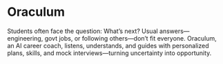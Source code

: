 # Oraculum
Students often face the question: What’s next? Usual answers—engineering, govt jobs, or following others—don’t fit everyone. Oraculum, an AI career coach, listens, understands, and guides with personalized plans, skills, and mock interviews—turning uncertainty into opportunity.

